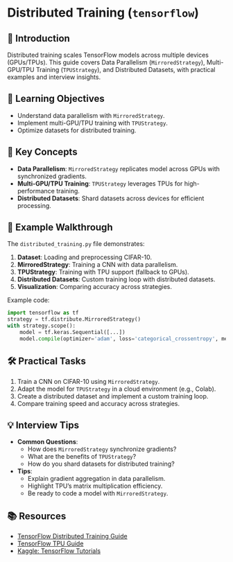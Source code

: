 # Distributed Training (`tensorflow`)

## 📖 Introduction
Distributed training scales TensorFlow models across multiple devices (GPUs/TPUs). This guide covers Data Parallelism (`MirroredStrategy`), Multi-GPU/TPU Training (`TPUStrategy`), and Distributed Datasets, with practical examples and interview insights.

## 🎯 Learning Objectives
- Understand data parallelism with `MirroredStrategy`.
- Implement multi-GPU/TPU training with `TPUStrategy`.
- Optimize datasets for distributed training.

## 🔑 Key Concepts
- **Data Parallelism**: `MirroredStrategy` replicates model across GPUs with synchronized gradients.
- **Multi-GPU/TPU Training**: `TPUStrategy` leverages TPUs for high-performance training.
- **Distributed Datasets**: Shard datasets across devices for efficient processing.

## 📝 Example Walkthrough
The `distributed_training.py` file demonstrates:
1. **Dataset**: Loading and preprocessing CIFAR-10.
2. **MirroredStrategy**: Training a CNN with data parallelism.
3. **TPUStrategy**: Training with TPU support (fallback to GPUs).
4. **Distributed Datasets**: Custom training loop with distributed datasets.
5. **Visualization**: Comparing accuracy across strategies.

Example code:
```python
import tensorflow as tf
strategy = tf.distribute.MirroredStrategy()
with strategy.scope():
    model = tf.keras.Sequential([...])
    model.compile(optimizer='adam', loss='categorical_crossentropy', metrics=['accuracy'])
```

## 🛠️ Practical Tasks
1. Train a CNN on CIFAR-10 using `MirroredStrategy`.
2. Adapt the model for `TPUStrategy` in a cloud environment (e.g., Colab).
3. Create a distributed dataset and implement a custom training loop.
4. Compare training speed and accuracy across strategies.

## 💡 Interview Tips
- **Common Questions**:
  - How does `MirroredStrategy` synchronize gradients?
  - What are the benefits of `TPUStrategy`?
  - How do you shard datasets for distributed training?
- **Tips**:
  - Explain gradient aggregation in data parallelism.
  - Highlight TPU’s matrix multiplication efficiency.
  - Be ready to code a model with `MirroredStrategy`.

## 📚 Resources
- [TensorFlow Distributed Training Guide](https://www.tensorflow.org/guide/distributed_training)
- [TensorFlow TPU Guide](https://www.tensorflow.org/guide/tpu)
- [Kaggle: TensorFlow Tutorials](https://www.kaggle.com/learn/intro-to-deep-learning)